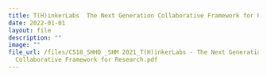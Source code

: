 ```yaml
---
title: T(H)inkerLabs  The Next Generation Collaborative Framework for Research
date: 2022-01-01
layout: file
description: ""
image: ""
file_url: /files/C518_SHHQ _SHM 2021_T(H)inkerLabs - The Next Generation
  Collaborative Framework for Research.pdf
---
```

